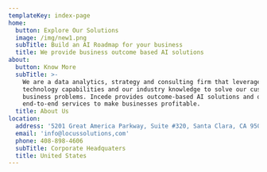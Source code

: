 ```yaml
---
templateKey: index-page
home:
  button: Explore Our Solutions
  image: /img/new1.png
  subTitle: Build an AI Roadmap for your business
  title: We provide business outcome based AI solutions
about:
  button: Know More
  subTitle: >-
    We are a data analytics, strategy and consulting firm that leverages our AI
    technology capabilities and our industry knowledge to solve our customer’s
    business problems. Incede provides outcome-based AI solutions and offers
    end-to-end services to make businesses profitable.
  title: About Us
location:
  address: '5201 Great America Parkway, Suite #320, Santa Clara, CA 95054'
  email: 'info@locussolutions,com'
  phone: 408-898-4606
  subTitle: Corporate Headquaters
  title: United States
---
```


